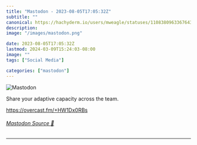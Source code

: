 ```yaml
---
title: "Mastodon - 2023-08-05T17:05:32Z"
subtitle: ""
canonical: https://hachyderm.io/users/mweagle/statuses/110838096336764389
description:
image: "/images/mastodon.png"

date: 2023-08-05T17:05:32Z
lastmod: 2024-03-09T15:24:03-08:00
image: ""
tags: ["Social Media"]

categories: ["mastodon"]
---
```

![Mastodon](/images/mastodon.png)

<p>Share your adaptive capacity across the team. </p><p><a href="https://overcast.fm/+HW1Dx0RBs" target="_blank" rel="nofollow noopener noreferrer" translate="no"><span class="invisible">https://</span><span class="">overcast.fm/+HW1Dx0RBs</span><span class="invisible"></span></a></p>


###### [Mastodon Source 🐘](https://hachyderm.io/@mweagle/110838096336764389)

___
